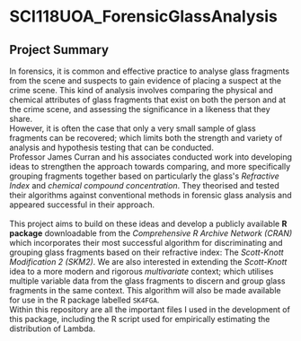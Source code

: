 # SCI118UOA_ForensicGlassAnalysis

## Project Summary

In forensics, it is common and effective practice to analyse glass fragments from the scene and suspects to gain evidence of placing a suspect at the crime scene. 
This kind of analysis involves comparing the physical and chemical attributes of glass fragments that exist on both the person and at the crime scene, 
and assessing the significance in a likeness that they share. \
However, it is often the case that only a very small sample of glass fragments can be recovered; which limits both the strength and variety of analysis and hypothesis 
testing that can be conducted. \
Professor James Curran and his associates conducted work into developing ideas to strengthen the approach towards comparing, and more specifically grouping fragments 
together based on particularly the glass's *Refractive Index* and *chemical compound concentration*. They theorised and tested their algorithms against conventional methods in forensic glass analysis and appeared successful in their approach.\
\
This project aims to build on these ideas and develop a publicly available **R package** downloadable from the *Comprehensive R Archive Network (CRAN)* which 
incorporates their most successful algorithm for discriminating and grouping glass fragments based on their refractive index: The *Scott-Knott Modification 2 (SKM2)*. 
We are also interested in extending the *Scott-Knott* idea to a more modern and rigorous *multivariate* context; which utilises multiple variable data from the glass 
fragments to discern and group glass fragments in the same context. This algorithm will also be made available for use in the R package labelled `SK4FGA`. 
\
Within this repository are all the important files I used in the development of this package, including the R script used for empirically estimating the distribution of 
Lambda.
